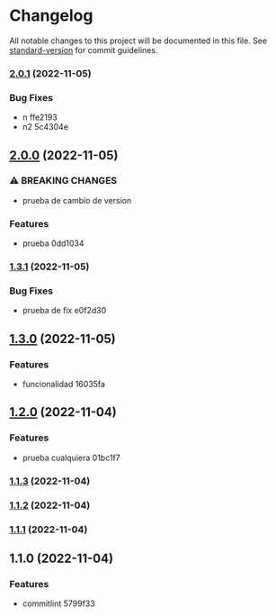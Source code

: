 # Changelog

All notable changes to this project will be documented in this file. See [standard-version](https://github.com/conventional-changelog/standard-version) for commit guidelines.

### [2.0.1](///compare/v2.0.0...v2.0.1) (2022-11-05)


### Bug Fixes

* n ffe2193
* n2 5c4304e

## [2.0.0](///compare/v1.3.1...v2.0.0) (2022-11-05)


### ⚠ BREAKING CHANGES

* prueba de cambio de version

### Features

* prueba 0dd1034

### [1.3.1](///compare/v1.3.0...v1.3.1) (2022-11-05)


### Bug Fixes

* prueba de fix e0f2d30

## [1.3.0](///compare/v1.2.0...v1.3.0) (2022-11-05)


### Features

* funcionalidad 16035fa

## [1.2.0](///compare/v1.1.3...v1.2.0) (2022-11-04)


### Features

* prueba cualquiera 01bc1f7

### [1.1.3](///compare/v1.1.2...v1.1.3) (2022-11-04)

### [1.1.2](///compare/v1.1.1...v1.1.2) (2022-11-04)

### [1.1.1](///compare/v1.1.0...v1.1.1) (2022-11-04)

## 1.1.0 (2022-11-04)


### Features

* commitlint 5799f33
